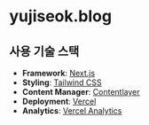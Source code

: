 # yujiseok.blog

## 사용 기술 스택

- **Framework**: [Next.js](https://nextjs.org/)
- **Styling**: [Tailwind CSS](https://tailwindcss.com/)
- **Content Manager**: [Contentlayer](https://www.contentlayer.dev/)
- **Deployment**: [Vercel](https://vercel.com/)
- **Analytics**: [Vercel Analytics](https://vercel.com/analytics)
